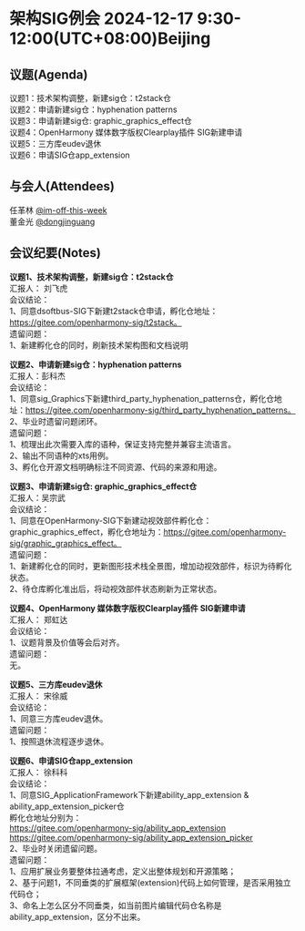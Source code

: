 # 架构SIG例会 2024-12-17 9:30-12:00(UTC+08:00)Beijing

## 议题(Agenda)

议题1：技术架构调整，新建sig仓：t2stack仓  
议题2：申请新建sig仓：hyphenation patterns  
议题3：申请新建sig仓: graphic_graphics_effect仓  
议题4：OpenHarmony 媒体数字版权Clearplay插件 SIG新建申请  
议题5：三方库eudev退休  
议题6：申请SIG仓app_extension  

## 与会人(Attendees)

任革林 [@im-off-this-week](https://gitee.com/im-off-this-week)  
董金光 [@dongjinguang](https://gitee.com/dongjinguang)  

## 会议纪要(Notes)

**议题1、技术架构调整，新建sig仓：t2stack仓**  
汇报人： 刘飞虎  
会议结论：  
1、同意dsoftbus-SIG下新建t2stack仓申请，孵化仓地址：https://gitee.com/openharmony-sig/t2stack。  
遗留问题：  
1、新建孵化仓的同时，刷新技术架构图和文档说明  

**议题2、申请新建sig仓：hyphenation patterns**  
汇报人：彭科杰  
会议结论：  
1、同意sig_Graphics下新建third_party_hyphenation_patterns仓，孵化仓地址：https://gitee.com/openharmony-sig/third_party_hyphenation_patterns。  
2、毕业时遗留问题闭环。  
遗留问题：  
1、梳理出此次需要入库的语种，保证支持完整并兼容主流语言。  
2、输出不同语种的xts用例。  
3、孵化仓开源文档明确标注不同资源、代码的来源和用途。  

**议题3、申请新建sig仓: graphic_graphics_effect仓**  
汇报人：吴宗武  
会议结论：  
1、同意在OpenHarmony-SIG下新建动视效部件孵化仓：graphic_graphics_effect，孵化仓地址为：https://gitee.com/openharmony-sig/graphic_graphics_effect。  
遗留问题：  
1、新建孵化仓的同时，更新图形技术栈全景图，增加动视效部件，标识为待孵化状态。  
2、待仓库孵化准出后，将动视效部件状态刷新为正常状态。  

**议题4、OpenHarmony 媒体数字版权Clearplay插件 SIG新建申请**  
汇报人： 郑虹达  
会议结论：  
1、议题背景及价值等会后对齐。  
遗留问题：  
无。  

**议题5、三方库eudev退休**  
汇报人： 宋徐威  
会议结论：  
1、同意三方库eudev退休。  
遗留问题：  
1、按照退休流程逐步退休。  

**议题6、申请SIG仓app_extension**  
汇报人： 徐科科  
会议结论：  
1、同意SIG_ApplicationFramework下新建ability_app_extension & ability_app_extension_picker仓  
孵化仓地址分别为：  
https://gitee.com/openharmony-sig/ability_app_extension  
https://gitee.com/openharmony-sig/ability_app_extension_picker  
2、毕业时关闭遗留问题。  
遗留问题：  
1、应用扩展业务要整体拉通考虑，定义出整体规划和开源策略；  
2、基于问题1，不同垂类的扩展框架(extension)代码上如何管理，是否采用独立代码仓；  
3、命名上怎么区分不同垂类，如当前图片编辑代码仓名称是ability_app_extension，区分不出来。  
